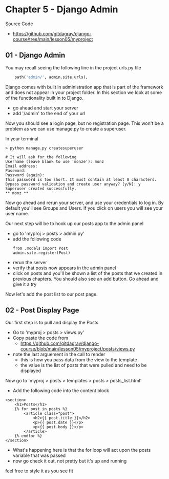 # Chapter 5 - Django Admin

Source Code

- https://github.com/gitdagray/django-course/tree/main/lesson05/myproject

## 01 - Django Admin

You may recall seeing the following line in the project urls.py file

```python
    path('admin/', admin.site.urls),
```

Django comes with built in administration app that is part of the framework and does not appear in your project folder. In this section we look at some of the functionality built in to Django.

- go ahead and start your server
- add '/admin' to the end of your url

Now you should see a login page, but no registration page. This won't be a problem as we can use manage.py to create a superuser.

In your terminal

```
> python manage.py createsuperuser

# It will ask for the following
Username (leave blank to use 'monze'): monz
Email address:
Password:
Password (again):
This password is too short. It must contain at least 8 characters.
Bypass password validation and create user anyway? [y/N]: y
Superuser created successfully.
** monz **
```

Now go ahead and rerun your server, and use your credentials to log in. By default you'll see Groups and Users. If you click on users you will see your user name.

Our next step will be to hook up our posts app to the admin panel

- go to 'myproj > posts > admin.py'
- add the following code
  ```
  from .models import Post
  admin.site.register(Post)
  ```
- rerun the server
- verify that posts now appears in the admin panel
- click on posts and you'll be shown a list of the posts that we created in previous chapters. You should also see an add button. Go ahead and give it a try

Now let's add the post list to our post page.

## 02 - Post Display Page

Our first step is to pull and display the Posts

- Go to 'myproj > posts > views.py'
- Copy paste the code from
  - https://github.com/gitdagray/django-course/blob/main/lesson05/myproject/posts/views.py
- note the last arguement in the call to render
  - this is how you pass data from the view to the template
  - the value is the list of posts that were pulled and need to be displayed

Now go to 'myproj > posts > templates > posts > posts_list.html'

- Add the following code into the content block

```django
<section>
    <h1>Posts</h1>
    {% for post in posts %}
        <article class="post">
            <h2>{{ post.title }}</h2>
            <p>{{ post.date }}</p>
            <p>{{ post.body }}</p>
        </article>
    {% endfor %}
</section>
```

- What's happening here is that the for loop will act upon the posts variable that was passed
- now go check it out, not pretty but it's up and running

feel free to style it as you see fit
